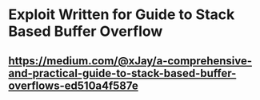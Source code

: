 # Exploit Written for Guide to Stack Based Buffer Overflow

## https://medium.com/@xJay/a-comprehensive-and-practical-guide-to-stack-based-buffer-overflows-ed510a4f587e
